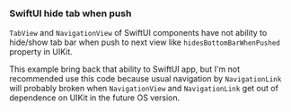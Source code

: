 ### SwiftUI hide tab when push

`TabView` and `NavigationView` of SwiftUI components have not ability to hide/show tab bar when push to next view like `hidesBottomBarWhenPushed` property in UIKit.

This example bring back that ability to SwiftUI app, but I'm not recommended use this code because usual navigation by `NavigationLink` will probably broken when `NavigationView` and `NavigationLink` get out of dependence on UIKit in the future OS version.
